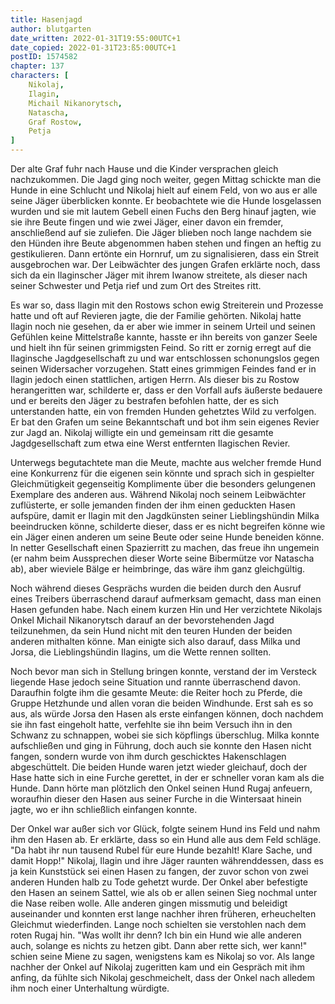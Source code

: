 ```yaml
---
title: Hasenjagd
author: blutgarten
date_written: 2022-01-31T19:55:00UTC+1
date_copied: 2022-01-31T23:ß5:00UTC+1
postID: 1574582
chapter: 137
characters: [ 
    Nikolaj, 
    Ilagin,
    Michail Nikanorytsch,
    Natascha, 
    Graf Rostow, 
    Petja 
]
---
```

Der alte Graf fuhr nach Hause und die Kinder versprachen gleich nachzukommen. Die Jagd ging noch weiter, gegen Mittag schickte man die Hunde in eine Schlucht und Nikolaj hielt auf einem Feld, von wo aus er alle seine Jäger überblicken konnte. Er beobachtete wie die Hunde losgelassen wurden und sie mit lautem Gebell einen Fuchs den Berg hinauf jagten, wie sie ihre Beute fingen und wie zwei Jäger, einer davon ein fremder, anschließend auf sie zuliefen. Die Jäger blieben noch lange nachdem sie den Hünden ihre Beute abgenommen haben stehen und fingen an heftig zu gestikulieren. Dann ertönte ein Hornruf, um zu signalisieren, dass ein Streit ausgebrochen war. Der Leibwächter des jungen Grafen erklärte noch, dass sich da ein Ilaginscher Jäger mit ihrem Iwanow streitete, als dieser nach seiner Schwester und Petja rief und zum Ort des Streites ritt.

Es war so, dass Ilagin mit den Rostows schon ewig Streiterein und Prozesse hatte und oft auf Revieren jagte, die der Familie gehörten. Nikolaj hatte Ilagin noch nie gesehen, da er aber wie immer in seinem Urteil und seinen Gefühlen keine Mittelstraße kannte, hasste er ihn bereits von ganzer Seele und hielt ihn für seinen grimmigsten Feind. So ritt er zornig erregt auf die Ilaginsche Jagdgesellschaft zu und war entschlossen schonungslos gegen seinen Widersacher vorzugehen. Statt eines grimmigen Feindes fand er in Ilagin jedoch einen stattlichen, artigen Herrn. Als dieser bis zu Rostow herangeritten war, schilderte er, dass er den Vorfall aufs äußerste bedauere und er bereits den Jäger zu bestrafen befohlen hatte, der es sich unterstanden hatte, ein von fremden Hunden gehetztes Wild zu verfolgen. Er bat den Grafen um seine Bekanntschaft und bot ihm sein eigenes Revier zur Jagd an. Nikolaj willigte ein und gemeinsam ritt die gesamte Jagdgesellschaft zum etwa eine Werst entfernten Ilagischen Revier.

Unterwegs begutachtete man die Meute, machte aus welcher fremde Hund eine Konkurrenz für die eigenen sein könnte und sprach sich in gespielter Gleichmütigkeit gegenseitig Komplimente über die besonders gelungenen Exemplare des anderen aus. Während Nikolaj noch seinem Leibwächter zuflüsterte, er solle jemanden finden der ihm einen geduckten Hasen aufspüre, damit er Ilagin mit den Jagdkünsten seiner Lieblingshündin Milka beeindrucken könne, schilderte dieser, dass er es nicht begreifen könne wie ein Jäger einen anderen um seine Beute oder seine Hunde beneiden könne. In netter Gesellschaft einen Spazierritt zu machen, das freue ihn ungemein (er nahm beim Aussprechen dieser Worte seine Bibermütze vor Natascha ab), aber wieviele Bälge er heimbringe, das wäre ihm ganz gleichgültig.

Noch während dieses Gesprächs wurden die beiden durch den Ausruf eines Treibers überraschend darauf aufmerksam gemacht, dass man einen Hasen gefunden habe. Nach einem kurzen Hin und Her verzichtete Nikolajs Onkel Michail Nikanorytsch darauf an der bevorstehenden Jagd teilzunehmen, da sein Hund nicht mit den teuren Hunden der beiden anderen mithalten könne. Man einigte sich also darauf, dass Milka und Jorsa, die Lieblingshündin Ilagins, um die Wette rennen sollten.

Noch bevor man sich in Stellung bringen konnte, verstand der im Versteck liegende Hase jedoch seine Situation und rannte überraschend davon. Daraufhin folgte ihm die gesamte Meute: die Reiter hoch zu Pferde, die Gruppe Hetzhunde und allen voran die beiden Windhunde. Erst sah es so aus, als würde Jorsa den Hasen als erste einfangen können, doch nachdem sie ihn fast eingeholt hatte, verfehlte sie ihn beim Versuch ihn in den Schwanz zu schnappen, wobei sie sich köpflings überschlug. Milka konnte aufschließen und ging in Führung, doch auch sie konnte den Hasen nicht fangen, sondern wurde von ihm durch geschicktes Hakenschlagen abgeschüttelt. Die beiden Hunde waren jetzt wieder gleichauf, doch der Hase hatte sich in eine Furche gerettet, in der er schneller voran kam als die Hunde. Dann hörte man plötzlich den Onkel seinen Hund Rugaj anfeuern, woraufhin dieser den Hasen aus seiner Furche in die Wintersaat hinein jagte, wo er ihn schließlich einfangen konnte.

Der Onkel war außer sich vor Glück, folgte seinem Hund ins Feld und nahm ihm den Hasen ab. Er erklärte, dass so ein Hund alle aus dem Feld schläge. "Da habt ihr nun tausend Rubel für eure Hunde bezahlt! Klare Sache, und damit Hopp!" Nikolaj, Ilagin und ihre Jäger raunten währenddessen, dass es ja kein Kunststück sei einen Hasen zu fangen, der zuvor schon von zwei anderen Hunden halb zu Tode gehetzt wurde. Der Onkel aber befestigte den Hasen an seinem Sattel, wie als ob er allen seinen Sieg nochmal unter die Nase reiben wolle. Alle anderen gingen missmutig und beleidigt auseinander und konnten erst lange nachher ihren früheren, erheuchelten Gleichmut wiederfinden. Lange noch schielten sie verstohlen nach dem roten Rugaj hin. "Was wollt ihr denn? Ich bin ein Hund wie alle anderen auch, solange es nichts zu hetzen gibt. Dann aber rette sich, wer kann!" schien seine Miene zu sagen, wenigstens kam es Nikolaj so vor. Als lange nachher der Onkel auf Nikolaj zugeritten kam und ein Gespräch mit ihm anfing, da fühlte sich Nikolaj geschmeichelt, dass der Onkel nach alledem ihm noch einer Unterhaltung würdigte.